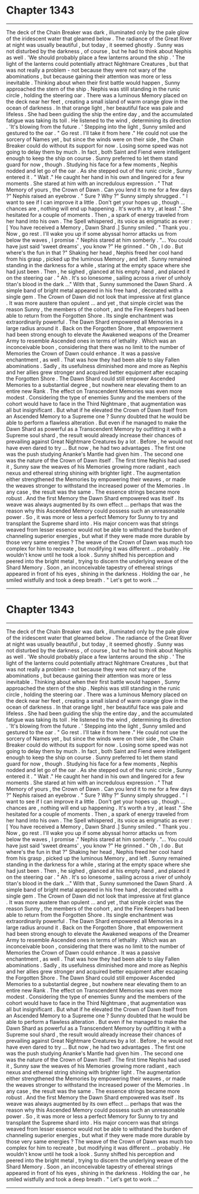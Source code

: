 
# Chapter 1343


---

The deck of the Chain Breaker was dark , illuminated only by the pale glow of the iridescent water that gleamed below . The radiance of the Great River at night was usually beautiful , but today , it seemed ghostly .
Sunny was not disturbed by the darkness , of course , but he had to think about Nephis as well .
'We should probably place a few lanterns around the ship . '
The light of the lanterns could potentially attract Nightmare Creatures , but that was not really a problem - not because they were not wary of the abominations , but because gaining their attention was more or less inevitable .
Thinking about when their first battle would happen , Sunny approached the stern of the ship .
Nephis was still standing in the runic circle , holding the steering oar . There was a luminous Memory placed on the deck near her feet , creating a small island of warm orange glow in the ocean of darkness .
In that orange light , her beautiful face was pale and lifeless . She had been guiding the ship the entire day , and the accumulated fatigue was taking its toll .
He listened to the wind , determining its direction .
'It's blowing from the future . '
Stepping into the light , Sunny smiled and gestured to the oar .
" Go rest . I'll take it from here ."
He could not use the sorcery of Names yet , but since the winds were on their side , the Chain Breaker could do without its support for now . Losing some speed was not going to delay them by much .
In fact , both Saint and Fiend were intelligent enough to keep the ship on course . Sunny preferred to let them stand guard for now , though .
Studying his face for a few moments , Nephis nodded and let go of the oar . As she stepped out of the runic circle , Sunny entered it .
" Wait ."
He caught her hand in his own and lingered for a few moments . She stared at him with an incredulous expression .
" That Memory of yours , the Crown of Dawn . Can you lend it to me for a few days ?"
Nephis raised an eyebrow .
" Sure ? Why ?"
Sunny simply shrugged .
" I want to see if I can improve it a little . Don't get your hopes up , though ... chances are , nothing will end up happening . It's worth a try , at least ."
She hesitated for a couple of moments . Then , a spark of energy traveled from her hand into his own .
The Spell whispered , its voice as enigmatic as ever :
[ You have received a Memory , Dawn Shard .]
Sunny smiled .
" Thank you . Now , go rest . I'll wake you up if some abyssal horror attacks us from below the waves , I promise ."
Nephis stared at him somberly .
"... You could have just said 'sweet dreams' , you know ?"
He grinned .
" Oh , I do . But where's the fun in that ?"
Shaking her head , Nephis freed her cool hand from his grasp , picked up the luminous Memory , and left . Sunny remained standing in the darkness for a while , staring at the empty space where she had just been .
Then , he sighed , glanced at his empty hand , and placed it on the steering oar .
" Ah . It's so lonesome , sailing across a river of unholy titan's blood in the dark ..."
With that , Sunny summoned the Dawn Shard .
A simple band of bright metal appeared in his free hand , decorated with a single gem . The Crown of Dawn did not look that impressive at first glance . It was more austere than opulent ... and yet , that simple circlet was the reason Sunny , the members of the cohort , and the Fire Keepers had been able to return from the Forgotten Shore .
Its single enchantment was extraordinarily powerful . The Dawn Shard empowered all Memories in a large radius around it . Back on the Forgotten Shore , that empowerment had been strong enough to elevate the Awakened weapons of the Dreamer Army to resemble Ascended ones in terms of lethality .
Which was an inconceivable boon , considering that there was no limit to the number of Memories the Crown of Dawn could enhance . It was a passive enchantment , as well .
That was how they had been able to slay Fallen abominations .
Sadly , its usefulness diminished more and more as Nephis and her allies grew stronger and acquired better equipment after escaping the Forgotten Shore . The Dawn Shard could still empower Ascended Memories to a substantial degree , but nowhere near elevating them to an entire new Rank . The effect on Transcendent Memories was even more modest .
Considering the type of enemies Sunny and the members of the cohort would have to face in the Third Nightmare , that augmentation was all but insignificant .
But what if he elevated the Crown of Dawn itself from an Ascended Memory to a Supreme one ?
Sunny doubted that he would be able to perform a flawless alteration . But even if he managed to make the Dawn Shard as powerful as a Transcendent Memory by outfitting it with a Supreme soul shard , the result would already increase their chances of prevailing against Great Nightmare Creatures by a lot .
Before , he would not have even dared to try ...
But now , he had two advantages . The first one was the push studying Ananke's Mantle had given him . The second one was the nature of the Crown of Dawn itself .
The first time Nephis had used it , Sunny saw the weaves of his Memories growing more radiant , each nexus and ethereal string shining with brighter light . The augmentation either strengthened the Memories by empowering their weaves , or made the weaves stronger to withstand the increased power of the Memories .
In any case , the result was the same . The essence strings became more robust .
And the first Memory the Dawn Shard empowered was itself . Its weave was always augmented by its own effect ... perhaps that was the reason why this Ascended Memory could possess such an unreasonable power .
So , it was more or less a perfect Memory for Sunny to try and transplant the Supreme shard into . His major concern was that strings weaved from lesser essence would not be able to withstand the burden of channeling superior energies , but what if they were made more durable by those very same energies ?
The weave of the Crown of Dawn was much too complex for him to recreate , but modifying it was different ... probably .
He wouldn't know until he took a look .
Sunny shifted his perception and peered into the bright metal , trying to discern the underlying weave of the Shard Memory . Soon , an inconceivable tapestry of ethereal strings appeared in front of his eyes , shining in the darkness .
Holding the oar , he smiled wistfully and took a deep breath .
" Let's get to work ..."

---


# Chapter 1343


---

The deck of the Chain Breaker was dark , illuminated only by the pale glow of the iridescent water that gleamed below . The radiance of the Great River at night was usually beautiful , but today , it seemed ghostly .
Sunny was not disturbed by the darkness , of course , but he had to think about Nephis as well .
'We should probably place a few lanterns around the ship . '
The light of the lanterns could potentially attract Nightmare Creatures , but that was not really a problem - not because they were not wary of the abominations , but because gaining their attention was more or less inevitable .
Thinking about when their first battle would happen , Sunny approached the stern of the ship .
Nephis was still standing in the runic circle , holding the steering oar . There was a luminous Memory placed on the deck near her feet , creating a small island of warm orange glow in the ocean of darkness .
In that orange light , her beautiful face was pale and lifeless . She had been guiding the ship the entire day , and the accumulated fatigue was taking its toll .
He listened to the wind , determining its direction .
'It's blowing from the future . '
Stepping into the light , Sunny smiled and gestured to the oar .
" Go rest . I'll take it from here ."
He could not use the sorcery of Names yet , but since the winds were on their side , the Chain Breaker could do without its support for now . Losing some speed was not going to delay them by much .
In fact , both Saint and Fiend were intelligent enough to keep the ship on course . Sunny preferred to let them stand guard for now , though .
Studying his face for a few moments , Nephis nodded and let go of the oar . As she stepped out of the runic circle , Sunny entered it .
" Wait ."
He caught her hand in his own and lingered for a few moments . She stared at him with an incredulous expression .
" That Memory of yours , the Crown of Dawn . Can you lend it to me for a few days ?"
Nephis raised an eyebrow .
" Sure ? Why ?"
Sunny simply shrugged .
" I want to see if I can improve it a little . Don't get your hopes up , though ... chances are , nothing will end up happening . It's worth a try , at least ."
She hesitated for a couple of moments . Then , a spark of energy traveled from her hand into his own .
The Spell whispered , its voice as enigmatic as ever :
[ You have received a Memory , Dawn Shard .]
Sunny smiled .
" Thank you . Now , go rest . I'll wake you up if some abyssal horror attacks us from below the waves , I promise ."
Nephis stared at him somberly .
"... You could have just said 'sweet dreams' , you know ?"
He grinned .
" Oh , I do . But where's the fun in that ?"
Shaking her head , Nephis freed her cool hand from his grasp , picked up the luminous Memory , and left . Sunny remained standing in the darkness for a while , staring at the empty space where she had just been .
Then , he sighed , glanced at his empty hand , and placed it on the steering oar .
" Ah . It's so lonesome , sailing across a river of unholy titan's blood in the dark ..."
With that , Sunny summoned the Dawn Shard .
A simple band of bright metal appeared in his free hand , decorated with a single gem . The Crown of Dawn did not look that impressive at first glance . It was more austere than opulent ... and yet , that simple circlet was the reason Sunny , the members of the cohort , and the Fire Keepers had been able to return from the Forgotten Shore .
Its single enchantment was extraordinarily powerful . The Dawn Shard empowered all Memories in a large radius around it . Back on the Forgotten Shore , that empowerment had been strong enough to elevate the Awakened weapons of the Dreamer Army to resemble Ascended ones in terms of lethality .
Which was an inconceivable boon , considering that there was no limit to the number of Memories the Crown of Dawn could enhance . It was a passive enchantment , as well .
That was how they had been able to slay Fallen abominations .
Sadly , its usefulness diminished more and more as Nephis and her allies grew stronger and acquired better equipment after escaping the Forgotten Shore . The Dawn Shard could still empower Ascended Memories to a substantial degree , but nowhere near elevating them to an entire new Rank . The effect on Transcendent Memories was even more modest .
Considering the type of enemies Sunny and the members of the cohort would have to face in the Third Nightmare , that augmentation was all but insignificant .
But what if he elevated the Crown of Dawn itself from an Ascended Memory to a Supreme one ?
Sunny doubted that he would be able to perform a flawless alteration . But even if he managed to make the Dawn Shard as powerful as a Transcendent Memory by outfitting it with a Supreme soul shard , the result would already increase their chances of prevailing against Great Nightmare Creatures by a lot .
Before , he would not have even dared to try ...
But now , he had two advantages . The first one was the push studying Ananke's Mantle had given him . The second one was the nature of the Crown of Dawn itself .
The first time Nephis had used it , Sunny saw the weaves of his Memories growing more radiant , each nexus and ethereal string shining with brighter light . The augmentation either strengthened the Memories by empowering their weaves , or made the weaves stronger to withstand the increased power of the Memories .
In any case , the result was the same . The essence strings became more robust .
And the first Memory the Dawn Shard empowered was itself . Its weave was always augmented by its own effect ... perhaps that was the reason why this Ascended Memory could possess such an unreasonable power .
So , it was more or less a perfect Memory for Sunny to try and transplant the Supreme shard into . His major concern was that strings weaved from lesser essence would not be able to withstand the burden of channeling superior energies , but what if they were made more durable by those very same energies ?
The weave of the Crown of Dawn was much too complex for him to recreate , but modifying it was different ... probably .
He wouldn't know until he took a look .
Sunny shifted his perception and peered into the bright metal , trying to discern the underlying weave of the Shard Memory . Soon , an inconceivable tapestry of ethereal strings appeared in front of his eyes , shining in the darkness .
Holding the oar , he smiled wistfully and took a deep breath .
" Let's get to work ..."

---

